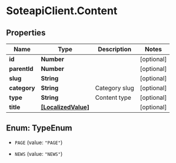 # SoteapiClient.Content

## Properties
Name | Type | Description | Notes
------------ | ------------- | ------------- | -------------
**id** | **Number** |  | [optional] 
**parentId** | **Number** |  | [optional] 
**slug** | **String** |  | [optional] 
**category** | **String** | Category slug | [optional] 
**type** | **String** | Content type | [optional] 
**title** | [**[LocalizedValue]**](LocalizedValue.md) |  | [optional] 


<a name="TypeEnum"></a>
## Enum: TypeEnum


* `PAGE` (value: `"PAGE"`)

* `NEWS` (value: `"NEWS"`)




